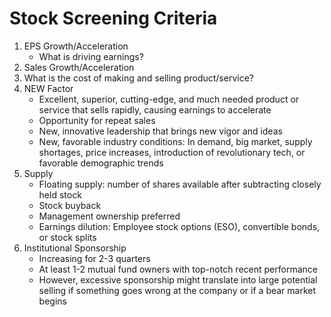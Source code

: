 # Stock Screening Criteria

1. EPS Growth/Acceleration
   - What is driving earnings?
2. Sales Growth/Acceleration
3. What is the cost of making and selling product/service?
4. NEW Factor
   - Excellent, superior, cutting-edge, and much needed product or service that sells rapidly, causing earnings to accelerate
   - Opportunity for repeat sales
   - New, innovative leadership that brings new vigor and ideas
   - New, favorable industry conditions: In demand, big market, supply shortages, price increases, introduction of revolutionary tech, or favorable demographic trends
5. Supply
   - Floating supply: number of shares available after subtracting closely held stock
   - Stock buyback
   - Management ownership preferred
   - Earnings dilution: Employee stock options (ESO), convertible bonds, or stock splits
6. Institutional Sponsorship
   - Increasing for 2-3 quarters
   - At least 1-2 mutual fund owners with top-notch recent performance
   - However, excessive sponsorship might translate into large potential selling if something goes wrong at the company or if a bear market begins

